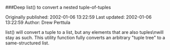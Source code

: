 ###Deep list() to convert a nested tuple-of-tuples

Originally published: 2002-01-06 13:22:59
Last updated: 2002-01-06 13:22:59
Author: Drew Perttula

list() will convert a tuple to a list, but any elements that are also tuples\nwill stay as such. This utility function fully converts an arbitrary "tuple tree" to a same-structured list.